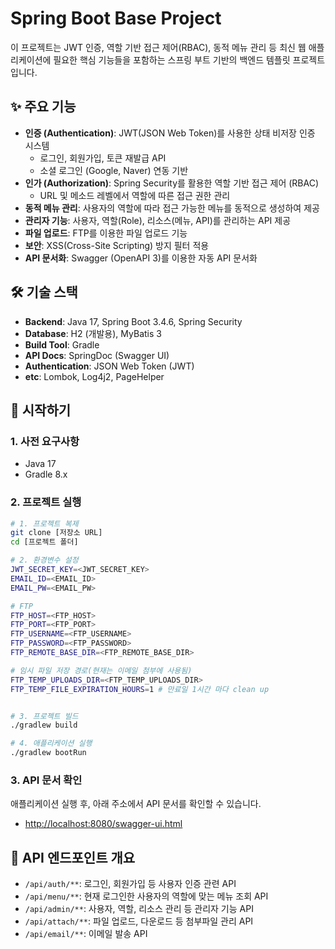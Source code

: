 # Spring Boot Base Project

이 프로젝트는 JWT 인증, 역할 기반 접근 제어(RBAC), 동적 메뉴 관리 등 최신 웹 애플리케이션에 필요한 핵심 기능들을 포함하는 스프링 부트 기반의 백엔드 템플릿 프로젝트입니다.

## ✨ 주요 기능

-   **인증 (Authentication)**: JWT(JSON Web Token)를 사용한 상태 비저장 인증 시스템
    -   로그인, 회원가입, 토큰 재발급 API
    -   소셜 로그인 (Google, Naver) 연동 기반
-   **인가 (Authorization)**: Spring Security를 활용한 역할 기반 접근 제어 (RBAC)
    -   URL 및 메소드 레벨에서 역할에 따른 접근 권한 관리
-   **동적 메뉴 관리**: 사용자의 역할에 따라 접근 가능한 메뉴를 동적으로 생성하여 제공
-   **관리자 기능**: 사용자, 역할(Role), 리소스(메뉴, API)를 관리하는 API 제공
-   **파일 업로드**: FTP를 이용한 파일 업로드 기능
-   **보안**: XSS(Cross-Site Scripting) 방지 필터 적용
-   **API 문서화**: Swagger (OpenAPI 3)를 이용한 자동 API 문서화

## 🛠️ 기술 스택

-   **Backend**: Java 17, Spring Boot 3.4.6, Spring Security
-   **Database**: H2 (개발용), MyBatis 3
-   **Build Tool**: Gradle
-   **API Docs**: SpringDoc (Swagger UI)
-   **Authentication**: JSON Web Token (JWT)
-   **etc**: Lombok, Log4j2, PageHelper

## 🚀 시작하기

### 1. 사전 요구사항

-   Java 17
-   Gradle 8.x

### 2. 프로젝트 실행

```bash
# 1. 프로젝트 복제
git clone [저장소 URL]
cd [프로젝트 폴더]

# 2. 환경변수 설정
JWT_SECRET_KEY=<JWT_SECRET_KEY>
EMAIL_ID=<EMAIL_ID>
EMAIL_PW=<EMAIL_PW>

# FTP
FTP_HOST=<FTP_HOST>
FTP_PORT=<FTP_PORT>
FTP_USERNAME=<FTP_USERNAME>
FTP_PASSWORD=<FTP_PASSWORD>
FTP_REMOTE_BASE_DIR=<FTP_REMOTE_BASE_DIR>

# 임시 파일 저장 경로(현재는 이메일 첨부에 사용됨)
FTP_TEMP_UPLOADS_DIR=<FTP_TEMP_UPLOADS_DIR>
FTP_TEMP_FILE_EXPIRATION_HOURS=1 # 만료일 1시간 마다 clean up


# 3. 프로젝트 빌드
./gradlew build

# 4. 애플리케이션 실행
./gradlew bootRun
```

### 3. API 문서 확인

애플리케이션 실행 후, 아래 주소에서 API 문서를 확인할 수 있습니다.
-   [http://localhost:8080/swagger-ui.html](http://localhost:8080/swagger-ui.html)

## 📝 API 엔드포인트 개요

-   `/api/auth/**`: 로그인, 회원가입 등 사용자 인증 관련 API
-   `/api/menu/**`: 현재 로그인한 사용자의 역할에 맞는 메뉴 조회 API
-   `/api/admin/**`: 사용자, 역할, 리소스 관리 등 관리자 기능 API
-   `/api/attach/**`: 파일 업로드, 다운로드 등 첨부파일 관리 API
-   `/api/email/**`: 이메일 발송 API